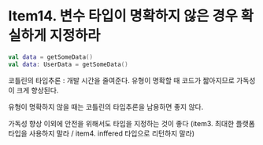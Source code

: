 # Item14. 변수 타입이 명확하지 않은 경우 확실하게 지정하라

```kotlin
val data = getSomeData()
val data: UserData = getSomeData()
```

코틀린의 타입추론 : 개발 시간을 줄여준다. 유형이 명확할 때 코드가 짧아지므로 가독성이 크게 향상된다.

유형이 명확하지 않을 때는 코틀린의 타입추론을 남용하면 좋지 않다.

가독성 향상 이외에 안전을 위해서도 타입을 지정하는 것이 좋다 (item3. 최대한 플랫폼 타입을 사용하지 말라 / item4. inffered 타입으로 리턴하지 말라)

